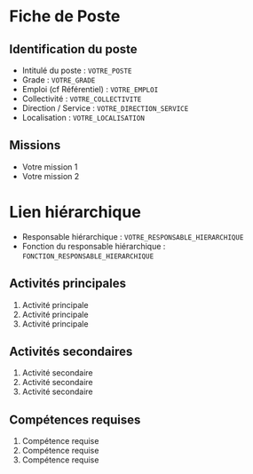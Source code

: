 # Fiche de Poste

## Identification du poste

- Intitulé du poste : `VOTRE_POSTE`
- Grade : `VOTRE_GRADE`
- Emploi (cf Référentiel) : `VOTRE_EMPLOI`
- Collectivité : `VOTRE_COLLECTIVITE`
- Direction / Service : `VOTRE_DIRECTION_SERVICE`
- Localisation : `VOTRE_LOCALISATION`

## Missions

- Votre mission 1
- Votre mission 2

# Lien hiérarchique

- Responsable hiérarchique : `VOTRE_RESPONSABLE_HIERARCHIQUE`
- Fonction du responsable hiérarchique : `FONCTION_RESPONSABLE_HIERARCHIQUE`

## Activités principales

1. Activité principale
2. Activité principale
3. Activité principale

## Activités secondaires

1. Activité secondaire
2. Activité secondaire
3. Activité secondaire


## Compétences requises

1. Compétence requise
2. Compétence requise
3. Compétence requise
